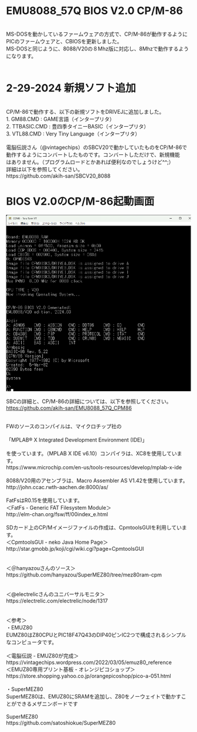 # EMU8088_57Q BIOS V2.0 CP/M-86<br>
<br>
MS-DOSを動かしているファームウェアの方式で、CP/M-86が動作するように<br>
PICのファームウェアと、CBIOSを更新しました。<br>
MS-DOSと同じように、8088/V20の８Mhz版に対応し、8Mhzで動作するようになります。<br>
<br>

# 2-29-2024 新規ソフト追加<br>
<br>
CP/M-86で動作する、以下の新規ソフトをDRIVEJに追加しました。<br>
1. GM88.CMD    : GAME言語（インタープリタ）<br>
2. TTBASIC.CMD : 豊四季タイニーBASIC（インタープリタ）<br>
3. VTL88.CMD   : Very Tiny Language（インタープリタ）<br>
<br>
電脳伝説さん（@vintagechips）のSBCV20で動かしていたものをCP/M-86で<br>
動作するようにコンバートしたものです。コンバートしただけで、新規機能<br>
はありません。（プログラムロードとかあれば便利なのでしょうけど^^;）<br>
詳細は以下を参照してください。<br>
https://github.com/akih-san/SBCV20_8088
<br>

# BIOS V2.0のCP/M-86起動画面<br>
![EMU8088 1](photo/emu88v2_cpm.png)


SBCの詳細と、CP/M-86の詳細については、以下を参照してください。<br>
https://github.com/akih-san/EMU8088_57Q_CPM86

<br>
FWのソースのコンパイルは、マイクロチップ社の<br>
<br>
「MPLAB® X Integrated Development Environment (IDE)」<br>
<br>
を使っています。（MPLAB X IDE v6.10）コンパイラは、XC8を使用しています。<br>
https://www.microchip.com/en-us/tools-resources/develop/mplab-x-ide<br>
<br>
8088/V20用のアセンブラは、Macro Assembler AS V1.42を使用しています。<br>
http://john.ccac.rwth-aachen.de:8000/as/<br>
<br>
FatFsはR0.15を使用しています。<br>
＜FatFs - Generic FAT Filesystem Module＞<br>
http://elm-chan.org/fsw/ff/00index_e.html<br>
<br>
SDカード上のCP/Mイメージファイルの作成は、CpmtoolsGUIを利用しています。<br>
＜CpmtoolsGUI - neko Java Home Page＞<br>
http://star.gmobb.jp/koji/cgi/wiki.cgi?page=CpmtoolsGUI<br>
<br>
<br>
＜＠hanyazouさんのソース＞<br>
https://github.com/hanyazou/SuperMEZ80/tree/mez80ram-cpm<br>
<br>
<br>
＜@electrelicさんのユニバーサルモニタ＞<br>
https://electrelic.com/electrelic/node/1317<br>
<br>
<br>
＜参考＞<br>
・EMUZ80<br>
EUMZ80はZ80CPUとPIC18F47Q43のDIP40ピンIC2つで構成されるシンプルなコンピュータです。<br>
<br>
＜電脳伝説 - EMUZ80が完成＞  <br>
https://vintagechips.wordpress.com/2022/03/05/emuz80_reference  <br>
＜EMUZ80専用プリント基板 - オレンジピコショップ＞  <br>
https://store.shopping.yahoo.co.jp/orangepicoshop/pico-a-051.html<br>
<br>
・SuperMEZ80<br>
SuperMEZ80は、EMUZ80にSRAMを追加し、Z80をノーウェイトで動かすことができるメザニンボードです<br>
<br>
SuperMEZ80<br>
https://github.com/satoshiokue/SuperMEZ80<br>
<br>
